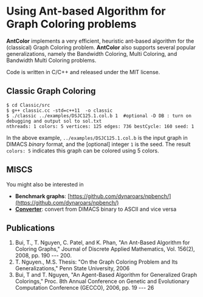# Using Ant-based Algorithm for Graph Coloring problems

**AntColor** implements a very efficient, heuristic ant-based algorithm for the (classical) Graph Coloring problem. **AntColor** also supports several popular generalizations, namely the Bandwidth Coloring, Multi Coloring, and Bandwidth Multi Coloring problems.

Code is written in C/C++ and released under the MIT license.

## Classic Graph Coloring

```
$ cd Classic/src
$ g++ classic.cc -std=c++11  -o classic
$ ./classic ../examples/DSJC125.1.col.b 1  #optional -D DB : turn on debugging and output sol to sol.txt
nthreads: 1 colors: 5 vertices: 125 edges: 736 bestCycle: 160 seed: 1
```

In the above example, `../examples/DSJC125.1.col.b` is the input graph in DIMACS *binary* format, and the [optional] integer `1` is the seed. The result `colors: 5` indicates this graph can be colored using 5 colors.


## MISCS
You might also be interested in

* **Benchmark graphs**: [https://github.com/dynaroars/npbench/](https://github.com/dynaroars/npbench/)
* **[Converter](https://github.com/dynaroars/npbench/tree/master/instances/converter)**: convert from DIMACS binary to ASCII and vice versa

## Publications
1. Bui, T., T. Nguyen, C. Patel, and K. Phan, "An Ant-Based Algorithm for Coloring Graphs," Journal of Discrete Applied Mathematics, Vol. 156(2), 2008, pp. 190 --- 200.
1. T. Nguyen., M.S. Thesis: "On the Graph Coloring Problem and Its Generalizations," Penn State University, 2006
1. Bui, T and T. Nguyen, "An Agent-Based Algorithm for Generalized Graph Colorings," Proc. 8th Annual Conference on Genetic and Evolutionary Computation Conference (GECCO), 2006, pp. 19 --- 26

